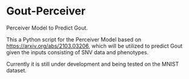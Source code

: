 # Gout-Perceiver
Perceiver Model to Predict Gout.

This a Python script for the Perceiver Model based on https://arxiv.org/abs/2103.03206, which will be utilized to predict Gout given the inputs consisting of SNV data and phenotypes.

Currently it is still under development and being tested on the MNIST dataset.

